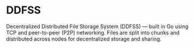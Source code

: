 # DDFSS
Decentralized Distributed File Storage System (DDFSS) — built in Go using TCP and peer-to-peer (P2P) networking. Files are split into chunks and distributed across nodes for decentralized storage and sharing.

